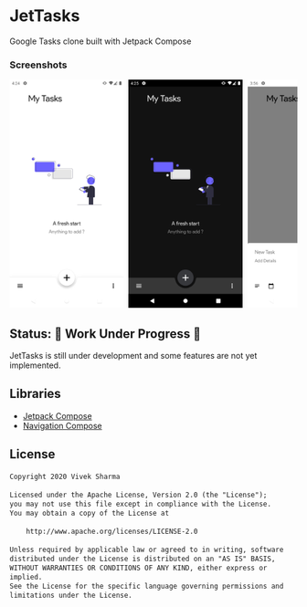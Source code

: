 # JetTasks
Google Tasks clone built with Jetpack Compose

### Screenshots
<pre>
<img src="screenshots/screen1.png" alt="login-screen" width="200"/> <img src="screenshots/screen10.png" alt="login-screen" width="200"/> <img src="screenshots/screen2.png" alt="signup-screen" width="200"/> <img src="screenshots/screen3.png" alt="chat-screen" width="200"/> <img src="screenshots/screen4.png" alt="create-chatroom-screen" width="200"/> <img src="screenshots/screen5.png" alt="profile-screen" width="200"/> <img src="screenshots/screen9.png" alt="chatroom-screen" width="200"/>  <img src="screenshots/screen6.png" alt="chatroom-details-screen" width="200"/>  <img src="screenshots/screen7.png" alt="map-screen" width="200"/>   <img src="screenshots/screen8.png" alt="login-screen" width="200"/>
</pre>

## Status: 🚧 Work Under Progress 🚧
JetTasks is still under development and some features are not yet implemented.

## Libraries
* [Jetpack Compose](https://developer.android.com/jetpack/compose)
* [Navigation Compose](https://developer.android.com/jetpack/compose/navigation)

## License
```
Copyright 2020 Vivek Sharma

Licensed under the Apache License, Version 2.0 (the "License");
you may not use this file except in compliance with the License.
You may obtain a copy of the License at

    http://www.apache.org/licenses/LICENSE-2.0

Unless required by applicable law or agreed to in writing, software
distributed under the License is distributed on an "AS IS" BASIS,
WITHOUT WARRANTIES OR CONDITIONS OF ANY KIND, either express or implied.
See the License for the specific language governing permissions and
limitations under the License.
```

